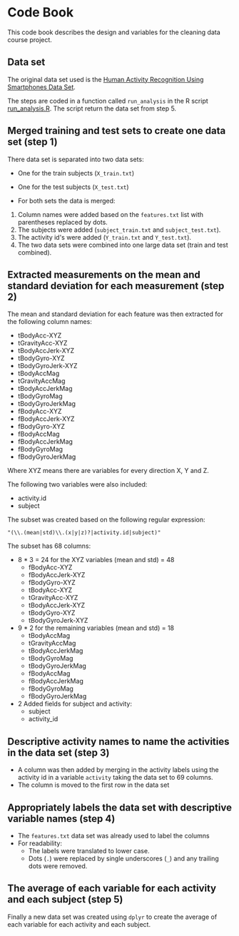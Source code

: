 # Code Book

This code book describes the design and variables for the cleaning data course project.

## Data set
The original data set used is the [Human Activity Recognition Using Smartphones Data Set](http://archive.ics.uci.edu/ml/datasets/Human+Activity+Recognition+Using+Smartphones).

The steps are coded in a function called `run_analysis` in the R script [run_analysis.R](run_analysis.R). The script return the data set from step 5.

## Merged training and test sets to create one data set (step 1)

There data set is separated into two data sets:

- One for the train subjects (`X_train.txt`)
- One for the test subjects (`X_test.txt`)

- For both sets the data is merged:
1. Column names were added based on the `features.txt` list with parentheses replaced by dots.
2. The subjects were added (`subject_train.txt` and `subject_test.txt`).
3. The activity id's were added (`Y_train.txt` and `Y_test.txt`).
4. The two data sets were combined into one large data set (train and test combined).

## Extracted measurements on the mean and standard deviation for each measurement (step 2)

The mean and standard deviation for each feature was then extracted for the following column names:

- tBodyAcc-XYZ
- tGravityAcc-XYZ
- tBodyAccJerk-XYZ
- tBodyGyro-XYZ
- tBodyGyroJerk-XYZ
- tBodyAccMag
- tGravityAccMag
- tBodyAccJerkMag
- tBodyGyroMag
- tBodyGyroJerkMag
- fBodyAcc-XYZ
- fBodyAccJerk-XYZ
- fBodyGyro-XYZ
- fBodyAccMag
- fBodyAccJerkMag
- fBodyGyroMag
- fBodyGyroJerkMag

Where XYZ means there are variables for every direction X, Y and Z.

The following two variables were also included:

- activity.id
- subject

The subset was created based on the following regular expression:

```
"(\\.(mean|std)\\.(x|y|z)?|activity.id|subject)"
```

The subset has 68 columns:
- 8 * 3  = 24 for the XYZ variables (mean and std) = 48
  - fBodyAcc-XYZ
  - fBodyAccJerk-XYZ
  - fBodyGyro-XYZ
  - tBodyAcc-XYZ
  - tGravityAcc-XYZ
  - tBodyAccJerk-XYZ
  - tBodyGyro-XYZ
  - tBodyGyroJerk-XYZ
- 9 * 2 for the remaining variables (mean and std) = 18
  - tBodyAccMag
  - tGravityAccMag
  - tBodyAccJerkMag
  - tBodyGyroMag
  - tBodyGyroJerkMag
  - fBodyAccMag
  - fBodyAccJerkMag
  - fBodyGyroMag
  - fBodyGyroJerkMag
- 2 Added fields for subject and activity:
  - subject
  - activity_id

## Descriptive activity names to name the activities in the data set (step 3)

- A column was then added by merging in the activity labels using the activity id in a variable `activity` taking the data set to 69 columns.
- The column is moved to the first row in the data set

## Appropriately labels the data set with descriptive variable names (step 4)

- The `features.txt` data set was already used to label the columns
- For readability:
  - The labels were translated to lower case.
  - Dots (`.`) were replaced by single underscores (`_`) and any trailing dots were removed.

## The average of each variable for each activity and each subject (step 5)

Finally a new data set was created using `dplyr` to create the average of each variable for each activity and each subject.
